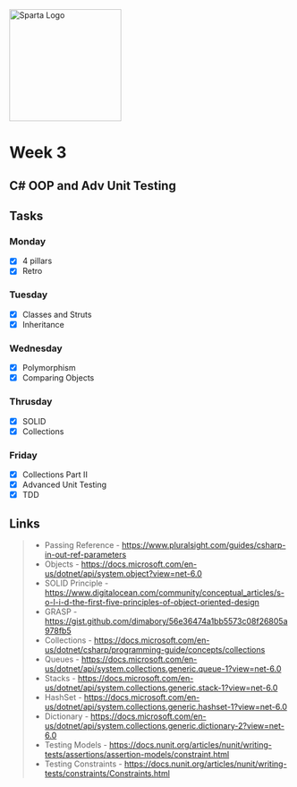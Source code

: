 <img src="https://boolerang.co.uk/wp-content/uploads/job-manager-uploads/company_logo/2018/04/SG-Logo-Black.png" alt="Sparta Logo" width="200"/>

# Week 3

## C# OOP and Adv Unit Testing

## Tasks

### Monday
- [x] 4 pillars
- [x] Retro

### Tuesday
- [x] Classes and Struts
- [x] Inheritance

### Wednesday
- [x] Polymorphism
- [x] Comparing Objects

### Thrusday
- [x] SOLID
- [x] Collections

### Friday
- [x] Collections Part II
- [x] Advanced Unit Testing
- [x] TDD

## Links

>- Passing Reference - https://www.pluralsight.com/guides/csharp-in-out-ref-parameters
>- Objects - https://docs.microsoft.com/en-us/dotnet/api/system.object?view=net-6.0
>- SOLID Principle -  https://www.digitalocean.com/community/conceptual_articles/s-o-l-i-d-the-first-five-principles-of-object-oriented-design
>- GRASP - https://gist.github.com/dimabory/56e36474a1bb5573c08f26805a978fb5
>- Collections - https://docs.microsoft.com/en-us/dotnet/csharp/programming-guide/concepts/collections
>- Queues - https://docs.microsoft.com/en-us/dotnet/api/system.collections.generic.queue-1?view=net-6.0
>- Stacks - https://docs.microsoft.com/en-us/dotnet/api/system.collections.generic.stack-1?view=net-6.0
>- HashSet - https://docs.microsoft.com/en-us/dotnet/api/system.collections.generic.hashset-1?view=net-6.0
>- Dictionary - https://docs.microsoft.com/en-us/dotnet/api/system.collections.generic.dictionary-2?view=net-6.0
>- Testing Models - https://docs.nunit.org/articles/nunit/writing-tests/assertions/assertion-models/constraint.html
>- Testing Constraints - https://docs.nunit.org/articles/nunit/writing-tests/constraints/Constraints.html
